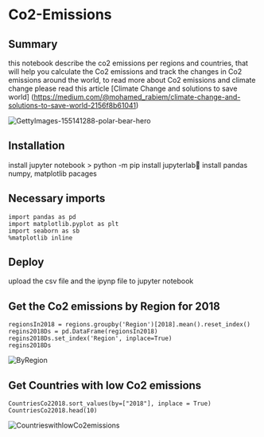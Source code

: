 # Co2-Emissions

## Summary

this notebook describe the co2 emissions per regions and countries, that will help you calculate the Co2 emissions
and track the changes in Co2 emissions around the world, to read more about Co2 emissions and climate change please
read this article 
[Climate Change and solutions to save world] (https://medium.com/@mohamed_rabiem/climate-change-and-solutions-to-save-world-2156f8b61041)

![GettyImages-155141288-polar-bear-hero](https://user-images.githubusercontent.com/15274589/145721023-ddc8fb44-ee7e-4a14-a7db-bf6e60bea21c.jpg)


## Installation 

 install jupyter notebook > python -m pip install jupyterlab📔 
 install pandas numpy, matplotlib pacages
 
 
 ## Necessary imports
```import numpy as np
import pandas as pd
import matplotlib.pyplot as plt
import seaborn as sb
%matplotlib inline
```
 
## Deploy

upload the csv file and the ipynp file to jupyter notebook


## Get the Co2 emissions by Region for 2018
```
regionsIn2018 = regions.groupby('Region')[2018].mean().reset_index()
regins2018Ds = pd.DataFrame(regionsIn2018)
regins2018Ds.set_index('Region', inplace=True)
regins2018Ds

```

![ByRegion](https://user-images.githubusercontent.com/15274589/145721080-11347a7e-1afa-4938-ba38-5ed846744e56.PNG)

## Get Countries with low Co2 emissions

```
CountriesCo22018.sort_values(by=["2018"], inplace = True)
CountriesCo22018.head(10)
```
![CountrieswithlowCo2emissions](https://user-images.githubusercontent.com/15274589/145721107-2ecf2a96-88b9-4146-9227-8d6b8cd633f9.PNG)
